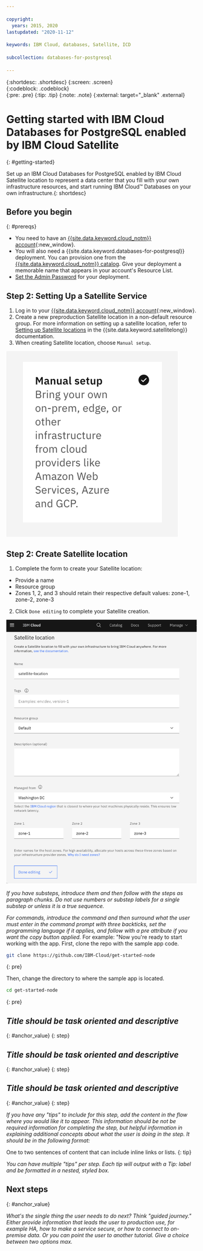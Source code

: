 ```yaml
---

copyright:
  years: 2015, 2020
lastupdated: "2020-11-12"

keywords: IBM Cloud, databases, Satellite, ICD

subcollection: databases-for-postgresql

---
```


{:shortdesc: .shortdesc}
{:screen: .screen}  
{:codeblock: .codeblock}  
{:pre: .pre}
{:tip: .tip}
{:note: .note}
{:external: target="_blank" .external}

# Getting started with IBM Cloud Databases for PostgreSQL enabled by IBM Cloud Satellite
{: #getting-started}

<!-- The title of your H1 should be Getting started with _service-name_, where _service-name_ is the non-trademarked short version conref. -->

Set up an IBM Cloud Databases for PostgreSQL enabled by IBM Cloud Satellite location to represent a data center that you fill with your own infrastructure resources, and start running IBM Cloud™ Databases on your own infrastructure.{: shortdesc}

## Before you begin
{: #prereqs}
- You need to have an [{{site.data.keyword.cloud_notm}} account](https://cloud.ibm.com/registration){:new_window}.
- You will also need a {{site.data.keyword.databases-for-postgresql}} deployment. You can provision one from the [{{site.data.keyword.cloud_notm}} catalog](https://cloud.ibm.com/catalog/services/databases-for-postgresql). Give your deployment a memorable name that appears in your account's Resource List.
- [Set the Admin Password](/docs/databases-for-postgresql?topic=databases-for-postgresql-admin-password) for your deployment.

## Step 2: Setting Up a Satellite Service 

1. Log in to your [{{site.data.keyword.cloud_notm}} account](https://cloud.ibm.com/registration){:new_window}.
1. Create a new preproduction Satellite location in a non-default resource group. For more information on setting up a satellite location, refer to [Setting up Satellite locations](https://cloud.ibm.com/docs/satellite?topic=satellite-locations) in the {{site.data.keyword.satellitelong}} documentation.
1. When creating Satellite location, choose `Manual setup`.

![Choose manual setup from Setup card options](images/manual-setup.png)

## Step 2: Create Satellite location
1. Complete the form to create your Satellite location:
- Provide a name
- Resource group
- Zones 1, 2, and 3 should retain their respective default values: zone-1, zone-2, zone-3
2. Click `Done editing` to complete your Satellite creation.

![Fill out form to create satellite location](images/satellite-location.png)


<!-- Introduce each major step with a description of what it will accomplish. If there are sequential substeps, use an ordered list for each substep. Don't include the step number. -->

_If you have substeps, introduce them and then follow with the steps as paragraph chunks. Do not use numbers or substep labels for a single substep or unless it is a true sequence._

_For commands, introduce the command and then surround what the user must enter in the command prompt with three backticks, set the programming language if it applies, and follow with a pre attribute if you want the copy button applied._ For example:
"Now you're ready to start working with the app. First, clone the repo with the sample app code.
  ```sh
  git clone https://github.com/IBM-Cloud/get-started-node
  ```
  {: pre}

  Then, change the directory to where the sample app is located.

  ```sh
  cd get-started-node
  ```
  {: pre}

## _Title should be task oriented and descriptive_
{: #anchor_value}
{: step}

## _Title should be task oriented and descriptive_
{: #anchor_value}
{: step}

## _Title should be task oriented and descriptive_
{: #anchor_value}
{: step}

_If you have any "tips" to include for this step, add the content in the flow where you would like it to appear. This information should be not be required information for completing the step, but helpful information in explaining additional concepts about what the user is doing in the step. It should be in the following format:_

One to two sentences of content that can include inline links or lists.
{: tip}

_You can have multiple "tips" per step. Each tip will output with a *Tip:* label and be formatted in a nested, styled box._

## Next steps
{: #anchor_value}

_What's the single thing the user needs to do next? Think "guided journey." Either provide information that leads the user to production use, for example HA, how to make a service secure, or how to connect to on-premise data. Or you can point the user to another tutorial. Give a choice between two options max._
